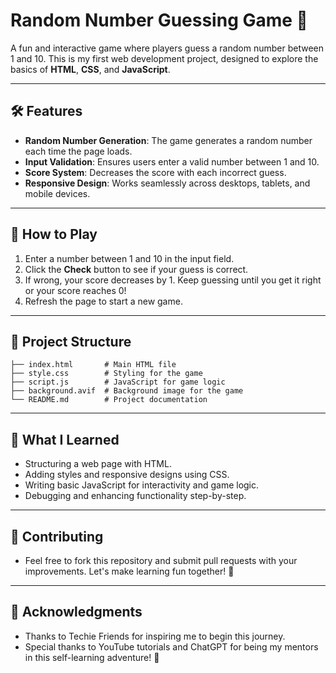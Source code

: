 # Random Number Guessing Game 🎲

A fun and interactive game where players guess a random number between 1 and 10. This is my first web development project, designed to explore the basics of **HTML**, **CSS**, and **JavaScript**.

---

## 🛠️ Features  

- **Random Number Generation**: The game generates a random number each time the page loads.  
- **Input Validation**: Ensures users enter a valid number between 1 and 10.  
- **Score System**: Decreases the score with each incorrect guess.  
- **Responsive Design**: Works seamlessly across desktops, tablets, and mobile devices.  
---

## 🚀 How to Play  

1. Enter a number between 1 and 10 in the input field.  
2. Click the **Check** button to see if your guess is correct.  
3. If wrong, your score decreases by 1. Keep guessing until you get it right or your score reaches 0!  
4. Refresh the page to start a new game.  

---

## 📂 Project Structure  

```plaintext
├── index.html       # Main HTML file
├── style.css        # Styling for the game
├── script.js        # JavaScript for game logic
├── background.avif  # Background image for the game
└── README.md        # Project documentation
```
----

## 🌟 What I Learned

- Structuring a web page with HTML.
- Adding styles and responsive designs using CSS.
- Writing basic JavaScript for interactivity and game logic.
- Debugging and enhancing functionality step-by-step.

---

## 🤝 Contributing

- Feel free to fork this repository and submit pull requests with your improvements. Let's make learning fun together! 🎉
  
---

## 🌟 Acknowledgments

- Thanks to Techie Friends for inspiring me to begin this journey.
- Special thanks to YouTube tutorials and ChatGPT for being my mentors in this self-learning adventure! 🙌
